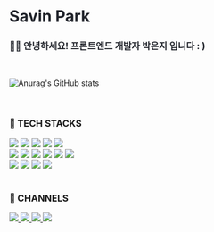 <h1 style="color:#20232a;">
Savin Park
</h1>

<h3 style="color:#20232a;">
👋🏻 안녕하세요! 프론트엔드 개발자 박은지 입니다 : )
</h3>

<br/>

<!-- GITHUB STATS -->

![Anurag's GitHub stats](https://github-readme-stats.vercel.app/api?username=savinqkr&show_icons=true&theme=dracula)

<br/>

<!-- TECH STACKS -->

### 🚀 TECH STACKS

<div>
<img src="https://img.shields.io/badge/html5-ffffff.svg?style=for-the-badge&logo=html5&logoColor=E34F26" />
<img src="https://img.shields.io/badge/css3-ffffff.svg?style=for-the-badge&logo=css3&logoColor=1572B6" />
<img src="https://img.shields.io/badge/javascript-ffffff.svg?style=for-the-badge&logo=javascript&logoColor=F7DF1E" />
<img src="https://img.shields.io/badge/typescript-ffffff.svg?style=for-the-badge&logo=typescript&logoColor=3178C6" />
<img src="https://img.shields.io/badge/dart-ffffff.svg?style=for-the-badge&logo=dart&logoColor=0175C2" />
</div>
<div>
<img src="https://img.shields.io/badge/react-ffffff.svg?style=for-the-badge&logo=react&logoColor=61DAFB" />
<img src="https://img.shields.io/badge/next.js-ffffff.svg?style=for-the-badge&logo=next.js&logoColor=000000" />
<img src="https://img.shields.io/badge/recoil-ffffff.svg?style=for-the-badge&logo=recoil&logoColor=3578E5" />
<img src="https://img.shields.io/badge/graphql-ffffff.svg?style=for-the-badge&logo=graphql&logoColor=E10098" />
<img src="https://img.shields.io/badge/flutter-ffffff.svg?style=for-the-badge&logo=flutter&logoColor=02569B" />
<img src="https://img.shields.io/badge/docker-ffffff.svg?style=for-the-badge&logo=docker&logoColor=2496ED" />
</div>
<div>
<img src="https://img.shields.io/badge/git-ffffff.svg?style=for-the-badge&logo=git&logoColor=F05032" />
<img src="https://img.shields.io/badge/github-ffffff.svg?style=for-the-badge&logo=github&logoColor=181717" />
<img src="https://img.shields.io/badge/gitea-ffffff.svg?style=for-the-badge&logo=gitea&logoColor=609926" />
<img src="https://img.shields.io/badge/notion-ffffff.svg?style=for-the-badge&logo=notion&logoColor=000000" />
</div>

<br/>

<!-- CHANNELS -->

### 🔗 CHANNELS

<a href="https://github.com/savinqkr">
<img src="https://img.shields.io/badge/GitHub-100000?style=for-the-badge&logo=github&logoColor=white" />
</a>
<a href="https://savinqkr.notion.site/Welcome-7ed0088f908b439b8a070f858a4a8424?pvs=4">
<img src="https://img.shields.io/badge/Notion-ffffff?style=for-the-badge&logo=notion&logoColor=black" />
</a>
<a href="https://savinqkr.github.io/">
<img src="https://img.shields.io/badge/Blog-6f57a9?style=for-the-badge&logo=github&logoColor=white" />
</a>
<a href="https://www.linkedin.com/in/savinqkr/">
<img src="https://img.shields.io/badge/LinkedIn-0077B5?style=for-the-badge&logo=linkedin&logoColor=white" />
</a>

<br/>

<!--
**savinqkr/savinqkr** is a ✨ _special_ ✨ repository because its `README.md` (this file) appears on your GitHub profile.

Here are some ideas to get you started:

- 🔭 I’m currently working on ...
- 🌱 I’m currently learning ...
- 👯 I’m looking to collaborate on ...
- 🤔 I’m looking for help with ...
- 💬 Ask me about ...
- 📫 How to reach me: ...
- 😄 Pronouns: ...
- ⚡ Fun fact: ...
-->
